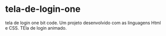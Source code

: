 # tela-de-login-one
tela de login one bit code.
Um projeto desenvolvido com as linguagens Html e CSS.
TEla de login animado.
